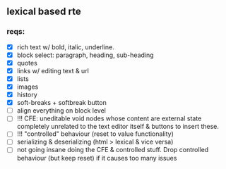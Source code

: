 ## lexical based rte

### reqs:

- [x] rich text w/ bold, italic, underline.
- [x] block select: paragraph, heading, sub-heading
- [x] quotes
- [x] links w/ editing text & url
- [x] lists
- [x] images
- [x] history
- [x] soft-breaks + softbreak button
- [ ] align everything on block level
- [ ] !!! CFE: uneditable void nodes whose content are external state completely unrelated to the text editor itself & buttons to insert these.
- [ ] !!! "controlled" behaviour (reset to value functionality)
- [ ] serializing & deserializing (html > lexical & vice versa)
- [ ] not going insane doing the CFE & controlled stuff. Drop controlled behaviour (but keep reset) if it causes too many issues
